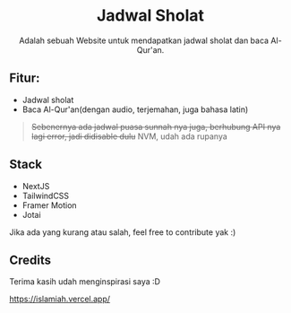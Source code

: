 <div align="center">
  <h1>Jadwal Sholat</h1>
 
  <p>Adalah sebuah Website untuk mendapatkan jadwal sholat dan baca Al-Qur'an.</p>
</div>

## Fitur:

- Jadwal sholat
- Baca Al-Qur'an(dengan audio, terjemahan, juga bahasa latin)

> ~~Sebenernya ada jadwal puasa sunnah nya juga, berhubung API nya lagi error, jadi didisable dulu~~ NVM, udah ada rupanya

## Stack

- NextJS
- TailwindCSS
- Framer Motion
- Jotai

Jika ada yang kurang atau salah, feel free to contribute yak :)

## Credits

Terima kasih udah menginspirasi saya :D

https://islamiah.vercel.app/

